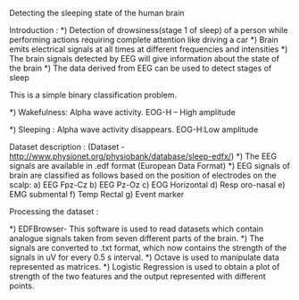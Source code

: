 Detecting the sleeping state of the human brain

Introduction :
*) Detection of drowsiness(stage 1 of sleep) of a person while performing actions requiring complete attention like driving a car
*) Brain emits electrical signals at all times at different frequencies and intensities
*) The brain signals detected by EEG will give information about the state of the brain
*) The data derived from EEG can be used to detect stages of sleep

This is a simple binary classification problem.

*) Wakefulness:
		Alpha wave activity.
		EOG-H – High amplitude

*) Sleeping : 
		Alpha wave activity disappears.
		EOG-H:Low amplitude 

Dataset description : (Dataset - 	http://www.physionet.org/physiobank/database/sleep-edfx/)
*) The EEG signals are available in .edf format (European Data Format)
*) EEG signals of brain are classified as follows based on the position of electrodes on the scalp:
a) EEG Fpz-Cz
b) EEG Pz-Oz
c) EOG Horizontal
d) Resp oro-nasal
e) EMG submental
f) Temp Rectal
g) Event marker


Processing the dataset :

*) EDFBrowser- This software  is used to read datasets which contain analogue signals taken from seven different parts of the brain.
*) The signals are converted to .txt format, which now contains the strength of the signals in uV for every 0.5 s interval.
*) Octave is used to manipulate data represented as matrices.
*) Logistic Regression is used to obtain a plot of strength of the two features and the output represented with different points.


